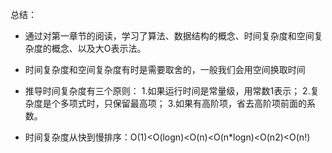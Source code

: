总结：

* 通过对第一章节的阅读，学习了算法、数据结构的概念、时间复杂度和空间复杂度的概念、以及大O表示法。

* 时间复杂度和空间复杂度有时是需要取舍的，一般我们会用空间换取时间

* 推导时间复杂度有三个原则：
1.如果运行时间是常量级，用常数1表示；
2.复杂度是个多项式时，只保留最高项；
3.如果有高阶项，省去高阶项前面的系数。

* 时间复杂度从快到慢排序：O(1)<O(logn)<O(n)<O(n*logn)<O(n2)<O(n!)
